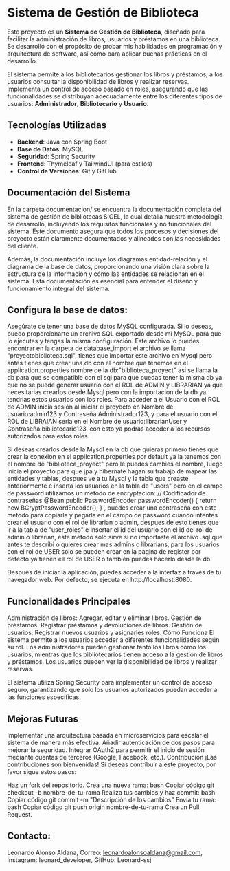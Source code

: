 # Sistema de Gestión de Biblioteca

Este proyecto es un **Sistema de Gestión de Biblioteca**, diseñado para facilitar la administración de libros, usuarios y préstamos en una biblioteca. Se desarrolló con el propósito de probar mis habilidades en programación y arquitectura de software, así como para aplicar buenas prácticas en el desarrollo. 

El sistema permite a los bibliotecarios gestionar los libros y préstamos, a los usuarios consultar la disponibilidad de libros y realizar reservas. Implementa un control de acceso basado en roles, asegurando que las funcionalidades se distribuyan adecuadamente entre los diferentes tipos de usuarios: **Administrador**, **Bibliotecario** y **Usuario**.

## Tecnologías Utilizadas

- **Backend**: Java con Spring Boot
- **Base de Datos**: MySQL
- **Seguridad**: Spring Security
- **Frontend**: Thymeleaf y TailwindUI (para estilos)
- **Control de Versiones**: Git y GitHub

## Documentación del Sistema
En la carpeta documentacion/ se encuentra la documentación completa del sistema de gestión de bibliotecas SIGEL, la cual detalla nuestra metodología de desarrollo, incluyendo los requisitos funcionales y no funcionales del sistema. Este documento asegura que todos los procesos y decisiones del proyecto están claramente documentados y alineados con las necesidades del cliente.

Además, la documentación incluye los diagramas entidad-relación y el diagrama de la base de datos, proporcionando una visión clara sobre la estructura de la información y cómo las entidades se relacionan en el sistema. Esta documentación es esencial para entender el diseño y funcionamiento integral del sistema.


## Configura la base de datos:

Asegúrate de tener una base de datos MySQL configurada.
Si lo deseas, puedo proporcionarte un archivo SQL exportado desde mi MySQL para que lo ejecutes y tengas la misma configuración.
Este archivo lo puedes encontrar en la carpeta de database_import el archivo se llama "proyectobiblioteca.sql", tienes que importar este archivo
en Mysql pero antes tienes que crear una db con el nombre que tenemos en el application.properties nombre de la db:"biblioteca_proyect" asi se llama la db para que se compatible con el sql
para que puedas tener la misma db ya que no se puede generar usuario con el ROL de ADMIN y LIBRARIAN ya que necesitarias crearlos desde Mysql pero con la importacion de la db 
ya tendrias estos usuarios con los roles.
Para acceder a el Usuario con el ROL de ADMIN inicia sesión al iniciar el proyecto en Nombre de usuario:admin123 y Contraseña:Administrador123, y 
para el usuario con el ROL de LIBRAIAN seria en el Nombre de usuario:librarianUser y Contraseña:bibliotecario123, con esto ya podras acceder a los recursos 
autorizados para estos roles.

Si deseas crearlos desde la Mysql en la db que quieras primero tienes que crear la conexion en el application.properties por default ya la tenemos con el nombre de "biblioteca_proyect" pero le puedes cambies el nombre, luego inicia el proyecto para que jpa y hibernate hagan su trabajo de mapear las entidades y tablas, despues ve a tu Mysql y la tabla que creaste anteriormente e inserta los usuarios en la tabla de "users" pero en el campo de password utilizamos un metodo de encryptacion: 
// Codificador de contraseñas
    @Bean
    public PasswordEncoder passwordEncoder() {
        return new BCryptPasswordEncoder();
    }
 , puedes crear una contraseña con este metodo para copiarla y pegarla en el campo de password cuando intentes crear el usuario con el rol de librarian o admin, despues de esto tienes que ir a la tabla de "user_roles" e insertar el id del usuario con el id del rol de admin o librarian, este metodo solo sirve si no importaste el archivo .sql que antes te describi o quieres crear mas admins o librarians, para los usuarios con el rol de USER solo se pueden crear en la pagina de register por defecto ya tienen ell rol de USER o tambien puedes hacerlo desde la db. 


Después de iniciar la aplicación, puedes acceder a la interfaz a través de tu navegador web. Por defecto, se ejecuta en http://localhost:8080.

## Funcionalidades Principales
Administración de libros: Agregar, editar y eliminar libros.
Gestión de préstamos: Registrar préstamos y devoluciones de libros.
Gestión de usuarios: Registrar nuevos usuarios y asignarles roles.
Cómo Funciona
El sistema permite a los usuarios acceder a diferentes funcionalidades según su rol. Los administradores pueden gestionar tanto los libros como los usuarios, mientras que los bibliotecarios tienen acceso a la gestión de libros y préstamos. Los usuarios pueden ver la disponibilidad de libros y realizar reservas.

El sistema utiliza Spring Security para implementar un control de acceso seguro, garantizando que solo los usuarios autorizados puedan acceder a las funciones específicas.

## Mejoras Futuras
Implementar una arquitectura basada en microservicios para escalar el sistema de manera más efectiva.
Añadir autenticación de dos pasos para mejorar la seguridad.
Integrar OAuth2 para permitir el inicio de sesión mediante cuentas de terceros (Google, Facebook, etc.).
Contribución
¡Las contribuciones son bienvenidas! Si deseas contribuir a este proyecto, por favor sigue estos pasos:

Haz un fork del repositorio.
Crea una nueva rama:
bash
Copiar código
git checkout -b nombre-de-tu-rama
Realiza tus cambios y haz commit:
bash
Copiar código
git commit -m "Descripción de los cambios"
Envía tu rama:
bash
Copiar código
git push origin nombre-de-tu-rama
Crea un Pull Request.


## Contacto:
Leonardo Alonso Aldana,
Correo: leonardoalonsoaldana@gmail.com,
Instagram: leonard_developer,
GitHub: Leonard-ssj
